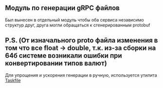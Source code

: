 ## Модуль по генерации gRPC файлов

Был вынесен в отдельный модуль чтобы оба сервиса независимо структур
друг, друга могли обращаться к сгенерированным protobuf

P.S. (От изначального proto файла изменения в том что все float -> double, т.к. из-за сборки на 64б системе
возникали ошибки при конвертировании типов валют)
---
Для упрощения и ускорения генерации в ручную, используется утилита [Taskfile](https://taskfile.dev/)